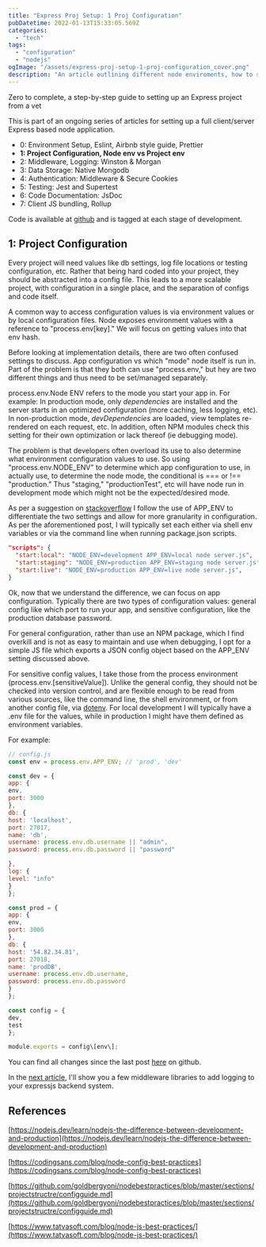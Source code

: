 ```yaml
---
title: "Express Proj Setup: 1 Proj Configuration"
pubDatetime: 2022-01-13T15:33:05.569Z
categories:
  - "tech"
tags:
  - "configuration"
  - "nodejs"
ogImage: "/assets/express-proj-setup-1-proj-configuration_cover.png"
description: "An article outlining different node enviroments, how to set them, and use cases for each."
---
```


Zero to complete, a step-by-step guide to setting up an Express project from a vet

This is part of an ongoing series of articles for setting up a full client/server Express based node application.

- 0: Environment Setup, Eslint, Airbnb style guide, Prettier
- **1: Project Configuration, Node env vs Project env**
- 2: Middleware, Logging: Winston & Morgan
- 3: Data Storage: Native Mongodb
- 4: Authentication: Middleware & Secure Cookies
- 5: Testing: Jest and Supertest
- 6: Code Documentation: JsDoc
- 7: Client JS bundling, Rollup

Code is available at [github](https://github.com/paultman/full-express-setup) and is tagged at each stage of development.

## 1: Project Configuration

Every project will need values like db settings, log file locations or testing configuration, etc. Rather that being hard coded into your project, they should be abstracted into a config file. This leads to a more scalable project, with configuration in a single place, and the separation of configs and code itself.

A common way to access configuration values is via environment values or by local configuration files. Node exposes environment values with a reference to "process.env\[key\]." We will focus on getting values into that env hash.

Before looking at implementation details, there are two often confused settings to discuss. App configuration vs which "mode" node itself is run in. Part of the problem is that they both can use "process.env," but hey are two different things and thus need to be set/managed separately.

process.env.Node ENV refers to the mode you start your app in. For example: In production mode, only _dependencies_ are installed and the server starts in an optimized configuration (more caching, less logging, etc). In non-production mode, _devDependencies_ are loaded, view templates re-rendered on each request, etc. In addition, often NPM modules check this setting for their own optimization or lack thereof (ie debugging mode).

The problem is that developers often overload its use to also determine what environment configuration values to use. So using "process.env.NODE_ENV" to determine which app configuration to use, in actually use, to determine the node mode, the conditional is === or !== "production." Thus "staging," "productionTest", etc will have node run in development mode which might not be the expected/desired mode.

As per a suggestion on [stackoverflow](https://stackoverflow.com/questions/42523175/using-node-env-with-multiple-environments-in-javascript-projects) I follow the use of APP_ENV to differentiate the two settings and allow for more granularity in configuration. As per the aforementioned post, I will typically set each either via shell env variables or via the command line when running package.json scripts.

```json
"scripts": {
  "start:local": "NODE_ENV=development APP_ENV=local node server.js",
  "start:staging": "NODE_ENV=production APP_ENV=staging node server.js",
  "start:live": "NODE_ENV=production APP_ENV=live node server.js",
}
```

Ok, now that we understand the difference, we can focus on app configuration. Typically there are two types of configuration values: general config like which port to run your app, and sensitive configuration, like the production database password.

For general configuration, rather than use an NPM package, which I find overkill and is not as easy to maintain and use when debugging, I opt for a simple JS file which exports a JSON config object based on the APP_ENV setting discussed above.

For sensitive config values, I take those from the process environment (process.env.\[sensitiveValue\]). Unlike the general config, they should not be checked into version control, and are flexible enough to be read from various sources, like the command line, the shell environment, or from another config file, via [dotenv](https://github.com/motdotla/dotenv). For local development I will typically have a .env file for the values, while in production I might have them defined as environment variables.

For example:

```javascript
// config.js
const env = process.env.APP_ENV; // 'prod', 'dev'

const dev = {
app: {
env,
port: 3000
},
db: {
host: 'localhost',
port: 27017,
name: 'db',
username: process.env.db.username || "admin",
password: process.env.db.password || "password"

},
log: {
level: "info"
}
};

const prod = {
app: {
env,
port: 3000
},
db: {
host: '54.82.34.81',
port: 27018,
name: 'prodDB',
username: process.env.db.username,
password: process.env.db.password
}
};

const config = {
dev,
test
};

module.exports = config\[env\];
```

You can find all changes since the last post [here](https://github.com/paultman/full-express-setup/compare/v1.0...v1.1) on github.

In the [next article](express-proj-setup-2-logging-using-winston-amp-morgan), I'll show you a few middleware libraries to add logging to your expressjs backend system.

## References

[https://nodejs.dev/learn/nodejs-the-difference-between-development-and-production](https://nodejs.dev/learn/nodejs-the-difference-between-development-and-production)

[https://codingsans.com/blog/node-config-best-practices](https://codingsans.com/blog/node-config-best-practices)

[https://github.com/goldbergyoni/nodebestpractices/blob/master/sections/projectstructre/configguide.md](https://github.com/goldbergyoni/nodebestpractices/blob/master/sections/projectstructre/configguide.md)

[https://www.tatvasoft.com/blog/node-js-best-practices/](https://www.tatvasoft.com/blog/node-js-best-practices/)
